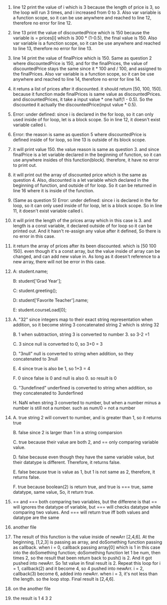 1. line 12 print the value of i which is 3 because the length of price is 3, so the loop will run 3 times, and i increased from 0 to 3. Also var variable is a function scope, so it can be use anywhere and reached to line 12, therefore no error for line 12.
   
2. line 13 print the value of discountedPrice which is 150 because the variable is = prices[i] which is 300 * (1-0.5), the final value is 150. Also var variable is a function scope, so it can be use anywhere and reached to line 13, therefore no error for line 13.


3. line 14 print the value of finalPrice which is 150. Same as question 2 where discountedPrice is 150, and for the finalPrices, the value of discountedPrice stays the same since it * 100 and / 100, and assigned to the finalPrices.  Also var variable is a function scope, so it can be use anywhere and reached to line 14, therefore no error for line 14.
   
4. it retuns a list of prices after it discounted. it should return [50, 100, 150]. because it function made finalPrices is same value as discountedPrices. and discountedPrices, it take a input value * one half(1 - 0.5). So the discounted it actually the discountedPrice(input value * 0.5).


5. Error: under defined: since i is declared in the for loop, so it can only used inside of for loop, let is a block scope. So in line 12, it doesn't exist variable called i.
   
6. Error: the reason is same as question 5 where discountedPrice is defined inside of for loop, so line 13 is outside of its block scope.
   
7. it will print value 150. the value reason is same as question 3. and since finalPrice is a let variable declared in the beginning of function, so it can use anywhere insides of this function(block). therefore, it have no error to print out.
8. it will print out the array of discounted price which is the same as question 4. Also, discounted is a let variable which declared in the beginning of function, and outside of for loop. So it can be returned in line 16 where it is inside of the function.
   
9. (Same as question 5)  Error: under defined: since i is declared in the for loop, so it can only used inside of for loop, let is a block scope. So in line 11, it doesn't exist variable called i.


10. it will print the length of the prices array which in this case is 3. and length is a const variable, it declared outside of for loop so it can be printed out. And it hasn't re-assign any value after it defined, So there is no error in this case.

11. it return the array of prices after its been discounted. which is [50 100 150]. even though it's a const array, but the value inside of array can be changed, and can add new value in. As long as it doesn't reference to a new array, there will not be error in this case.

12. A: student.name;
    
    B: student['Grad Year'];

    C: student.greeting();

    D: student['Favorite Teacher'].name;

    E: student.courseLoad[0];



13. A. "32"  since integers map to their exact string representation when addition, so it become string 3 concatenated string 2 which is string 32
    
    B. 1  when subtraction, string 3 is converted to number 3. so 3-2 =1

    C. 3 since null is converted to 0, so 3+0 = 3

    D. "3null" null is converted to string when addition, so they concatenated to 3null

    E. 4 since true is also be 1, so 1+3 = 4

    F. 0 since false is 0 and null is also 0. so result is 0

    G. "3undefined" underfined is converted to string when addition, so they concatenated to 3underfined

    H. NaN when string 3 converted to number, but when a number minus a number is still not a number. such as num/0 = not a number

14. A. true  string 2 will convert to number, and is greater than 1, so it returns true
    
    B. false since 2 is larger than 1 in a string comparsion

    C. true because their value are both 2, and == only comparing variable value.

    D. false because even though they have the same variable value, but their datatype is different. Therefore, it returns false.

    E. false because true is value as 1, but 1 is not same as 2, therefore, it returns false.

    F. true because boolean(2) is return true, and true is === true, same datatype, same value, So, it return true.

15. == and === both comparing two variables, but the differene is that == will ignores the datatype of variable, but === will checks datatype while comparing two values. And === will return true iff both values and datatype are the same

16. another file
    
17. The result of this function is the value inside of newArr [2,4,6]. At the beginning, [1,2,3] is passing as array, and doSomething function passing as callback. when i = 0, callback passing array[0] which is 1 in this case into the doSomething function; doSomething function let 1 be num, then times 2, so the result that been return back to push() is 2. And it got pushed into newArr. So 1st value in final result is 2. Repeat this loop for i = 1, callback(2) and it become 4, so 4 pushed into newArr. i = 2, callback(3) become 6, added into newArr. when i = 3, it's not less than the length. so the loop stop. Final result is [2,4,6].
    
18. on the another file
    
19. the result is 1 4 3 2 